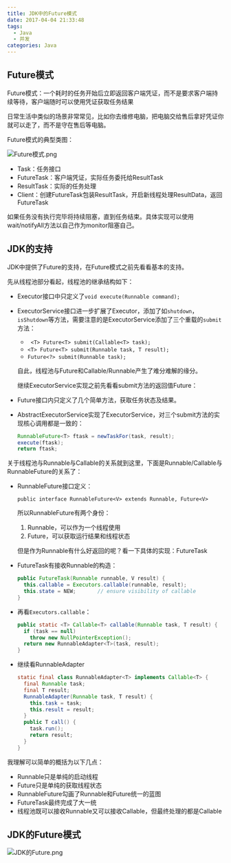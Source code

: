 ```yaml
---
title: JDK中的Future模式
date: 2017-04-04 21:33:48
tags:
  - Java
  - 并发
categories: Java
---
```


## Future模式

Future模式：一个耗时的任务开始后立即返回客户端凭证，而不是要求客户端持续等待，客户端随时可以使用凭证获取任务结果

日常生活中类似的场景非常常见，比如你去维修电脑，把电脑交给售后拿好凭证你就可以走了，而不是守在售后等电脑。

Future模式的典型类图：

![Future模式.png](https://ooo.0o0.ooo/2017/03/30/58dcc547c217d.png)

- Task：任务接口
- FutureTask：客户端凭证，实际任务委托给ResultTask
- ResultTask：实际的任务处理
- Client：创建FutureTask包装ResultTask，开启新线程处理ResultData，返回FutureTask

如果任务没有执行完毕将持续阻塞，直到任务结束。具体实现可以使用wait/notifyAll方法以自己作为monitor阻塞自己。

## JDK的支持

JDK中提供了Future的支持，在Future模式之前先看看基本的支持。

先从线程池部分看起，线程池的继承结构如下：

- Executor接口中只定义了`void execute(Runnable command);`

- ExecutorService接口进一步扩展了Executor，添加了如`shutdown`，`isShutdown`等方法，需要注意的是ExecutorService添加了三个重载的`submit`方法：

  - ` <T> Future<T> submit(Callable<T> task);`
  - `<T> Future<T> submit(Runnable task, T result);`
  - `Future<?> submit(Runnable task);`

  自此，线程池与Future和Callable/Runnable产生了难分难解的缘分。

  继续ExecutorService实现之前先看看submit方法的返回值Future：

- Future接口内只定义了几个简单方法，获取任务状态及结果。

- AbstractExecutorService实现了ExecutorService，对三个submit方法的实现核心调用都是一致的：

  ```java
  RunnableFuture<T> ftask = newTaskFor(task, result);
  execute(ftask);
  return ftask;
  ```


关于线程池与Runnable与Callable的关系就到这里，下面是Runnable/Callable与RunnableFuture的关系了：

- RunnableFuture接口定义：

  `public interface RunnableFuture<V> extends Runnable, Future<V>`

  所以RunnableFuture有两个身份：

  1. Runnable，可以作为一个线程使用
  2. Future，可以获取运行结果和线程状态

  但是作为Runnable有什么好返回的呢？看一下具体的实现：FutureTask

- FutureTask有接收Runnable的构造：

  ```java
  public FutureTask(Runnable runnable, V result) {
    this.callable = Executors.callable(runnable, result);
    this.state = NEW;       // ensure visibility of callable
  }
  ```

- 再看`Executors.callable`：

  ```java
  public static <T> Callable<T> callable(Runnable task, T result) {
    if (task == null)
      throw new NullPointerException();
    return new RunnableAdapter<T>(task, result);
  }
  ```

- 继续看RunnableAdapter

  ```java
  static final class RunnableAdapter<T> implements Callable<T> {
    final Runnable task;
    final T result;
    RunnableAdapter(Runnable task, T result) {
      this.task = task;
      this.result = result;
    }
    public T call() {
      task.run();
      return result;
    }
  }
  ```



我理解可以简单的概括为以下几点：

- Runnable只是单纯的启动线程
- Future只是单纯的获取线程状态
- RunnableFuture勾画了Runnable和Future统一的蓝图
- FutureTask最终完成了大一统
- 线程池既可以接收Runnable又可以接收Callable，但最终处理的都是Callable

## JDK的Future模式

![JDK的Future.png](https://ooo.0o0.ooo/2017/03/30/58dccdfa7fc8d.png)

